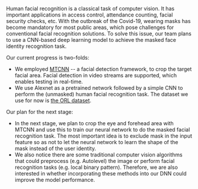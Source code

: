 Human facial recognition is a classical task of computer vision. It has important applications in access control, attendance counting, facial security checks, etc. With the outbreak of the Covid-19, wearing masks has become mandatory for most public areas, which pose challenges for conventional facial recognition solutions. To solve this issue, our team plans to use a CNN-based deep learning model to achieve the masked face identity recognition task.



Our current progress is two-folds:

- We employed [MTCNN](https://github.com/timesler/facenet-pytorch/blob/master/examples/infer.ipynb) -- a facial detection framework, to crop the target facial area. Facial detection in video streams are supported, which enables testing in real-time.
- We use Alexnet as a pretrained network followed by a simple CNN to perform the (unmasked) human facial recognition task. The dataset we use for now is [the ORL dataset](https://www.kaggle.com/tavarez/the-orl-database-for-training-and-testing).



Our plan for the next stage:

- In the next stage, we plan to crop the eye and forehead area with MTCNN and use this to train our neural network to do the masked facial recognition task. The most important idea is to exclude mask in the input feature so as not to let the neural network to learn the shape of the mask instead of the user identity.
- We also notice there are some traditional computer vision algorithms that could preprocess (e.g. Autolevel) the image or perform facial recognition tasks (e.g. local binary pattern). Therefore, we are also interested in whether incorporating these methods into our DNN could improve the model performance.